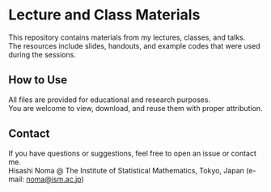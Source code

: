 # Lecture and Class Materials

This repository contains materials from my lectures, classes, and talks.  
The resources include slides, handouts, and example codes that were used during the sessions.

## How to Use
All files are provided for educational and research purposes.  
You are welcome to view, download, and reuse them with proper attribution.

## Contact
If you have questions or suggestions, feel free to open an issue or contact me.  
Hisashi Noma @ The Institute of Statistical Mathematics, Tokyo, Japan
(e-mail: noma@ism.ac.jp)
